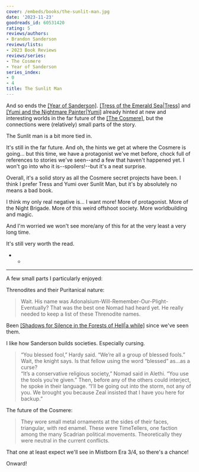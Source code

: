 ```yaml
---
cover: /embeds/books/the-sunlit-man.jpg
date: '2023-11-23'
goodreads_id: 60531420
rating: 5
reviews/authors:
- Brandon Sanderson
reviews/lists:
- 2023 Book Reviews
reviews/series:
- The Cosmere
- Year of Sanderson
series_index:
- 0
- 4
title: The Sunlit Man
---
```

And so ends the [[Year of Sanderson]](). [[Tress of the Emerald Sea|Tress]]() and [[Yumi and the Nightmare Painter|Yumi]]() already hinted at new and interesting worlds in the far future of the [[The Cosmere]](), but the connections were (relatively) small parts of the story. 

The Sunlit man is a bit more tied in. 

It's still in the far future. And oh, the hints we get at where the Cosmere is going... but this time, we have a protagonist we've met before, chock full of references to stories we've seen--and a few that haven't happened yet. I won't go into who it is--spoilers!--but it's a neat surprise. 

Overall, it's a solid story as all the Cosmere secret projects have been. I think I prefer Tress and Yumi over Sunlit Man, but it's by absolutely no means a bad book. 

I think my only real negative is... I want more! More of protagonist. More of the Night Brigade. More of this weird offshoot society. More worldbuilding and magic. 

And I'm worried we won't see more/any of this for at the very least a very long time. 

It's still very worth the read. 

- - <!--more-->

- - -

A few small parts I particularly enjoyed:

Threnodites and their Puritanical nature:

> Wait. His name was Adonalsium-Will-Remember-Our-Plight-Eventually? That was the best one Nomad had heard yet. He really needed to keep a list of these Threnodite names.

Been [[Shadows for Silence in the Forests of Hell|a while]]() since we've seen them. 

I like how Sanderson builds societies. Especially cursing. 

> “You blessed fool,” Hardy said. “We’re all a group of blessed fools.”  
> Wait, the knight says. Is that fellow using the word “blessed” as…as a curse?  
> “It’s a conservative religious society,” Nomad said in Alethi. “You use the tools you’re given.” Then, before any of the others could interject, he spoke in their language. “I’ll be going out into the storm, not any of you. We brought you because Zeal insisted that I have you here for backup.”  

The future of the Cosmere:

> They wore small metal ornaments at the sides of their faces, triangular, with red enamel. These were TimeTellers, one faction among the many Scadrian political movements. Theoretically they were neutral in the current conflicts.

That one at least expect we'll see in Mistborn Era 3/4, so there's a chance! 

Onward!